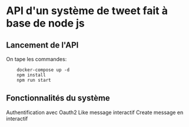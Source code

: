 # API d'un système de tweet fait à base de node js

## Lancement de l'API
On tape les commandes:
```
    docker-compose up -d
    npm install
    npm run start
```

## Fonctionnalités du système
Authentification avec Oauth2
Like message interactif
Create message en interactif
